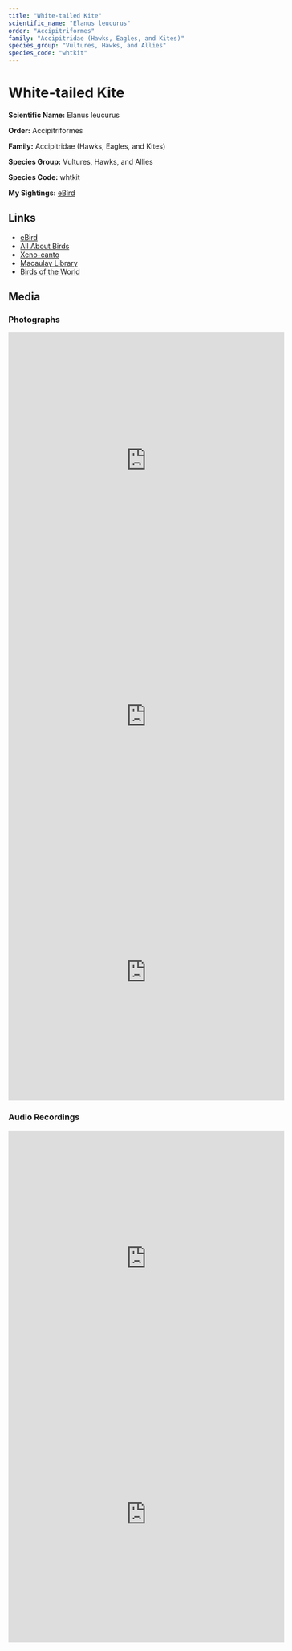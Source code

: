 ```yaml
---
title: "White-tailed Kite"
scientific_name: "Elanus leucurus"
order: "Accipitriformes"
family: "Accipitridae (Hawks, Eagles, and Kites)"
species_group: "Vultures, Hawks, and Allies"
species_code: "whtkit"
---
```


# White-tailed Kite

**Scientific Name:** Elanus leucurus

**Order:** Accipitriformes

**Family:** Accipitridae (Hawks, Eagles, and Kites)

**Species Group:** Vultures, Hawks, and Allies

**Species Code:** whtkit

**My Sightings:** [eBird](https://ebird.org/lifelist?r=world&time=life&spp=whtkit)

## Links
* [eBird](https://ebird.org/species/whtkit) 
* [All About Birds](https://www.allaboutbirds.org/guide/whtkit) 
* [Xeno-canto](https://www.xeno-canto.org/species/elanus-leucurus) 
* [Macaulay Library](https://search.macaulaylibrary.org/catalog?taxonCode=whtkit&sort=rating_rank_desc)
* [Birds of the World](https://birdsoftheworld.org/bow/species/whtkit)

## Media
### Photographs
<iframe src="https://macaulaylibrary.org/asset/626996149/embed" width="550" height="510" frameborder="0" allowfullscreen></iframe>
<iframe src="https://macaulaylibrary.org/asset/626996162/embed" width="550" height="510" frameborder="0" allowfullscreen></iframe>
<iframe src="https://macaulaylibrary.org/asset/626996180/embed" width="550" height="510" frameborder="0" allowfullscreen></iframe>

### Audio Recordings
<iframe src="https://macaulaylibrary.org/asset/626618148/embed" width="550" height="510" frameborder="0" allowfullscreen></iframe>
<iframe src="https://macaulaylibrary.org/asset/626995496/embed" width="550" height="510" frameborder="0" allowfullscreen></iframe>
